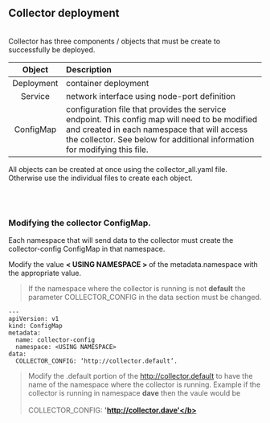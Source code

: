 ## Collector deployment

<br>
Collector has three components / objects that must be create to successfully be deployed.

| Object | Description |
| :---: | :--- |
| Deployment | container deployment |
| Service | network interface using node-port definition |
| ConfigMap | configuration file that provides the service endpoint.  This config map will need to be modified and created in each namespace that will access the collector.  See below for additional information for modifying this file. |
 

All objects can be created at once using the collector_all.yaml file.  Otherwise use the individual files to create each object.

<br><br>

### Modifying the collector ConfigMap. 

Each namespace that will send data to the collector must create the collector-config ConfigMap in that namespace.

Modify the value <b> < USING NAMESPACE > </b> of the metadata.namespace with the appropriate value.  


>If the namespace where the collector is running is not <b>default</b> the parameter COLLECTOR_CONFIG in the data section must be changed. 

```
---
apiVersion: v1
kind: ConfigMap
metadata:
  name: collector-config
  namespace: <USING NAMESPACE>
data:
  COLLECTOR_CONFIG: ‘http://collector.default’.     
```

>Modify the .default portion of the http://collector.default to have the name of the namespace where the collector is running.  Example if the collector is running in namespace <b>dave</b> then the vaule would be <br><br>COLLECTOR_CONFIG: <b>'http://collector.dave'</b>  



